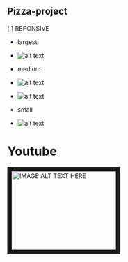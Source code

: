 ## Pizza-project
[  ] REPONSIVE
* largest
* ![alt text](https://i.ibb.co/F0xZxsV/1.png)






* medium
* ![alt text](https://i.ibb.co/LkYD3Md/3.png)






* ![alt text](https://i.ibb.co/vJMMmn6/5.png)






* small
* ![alt text](https://i.ibb.co/L9Jhgmn/2.png)



# Youtube
<a href="http://www.youtube.com/watch?feature=player_embedded&v=2kIncGLYERU
" target="_blank"><img src="http://img.youtube.com/vi/2kIncGLYERU/0.jpg" 
alt="IMAGE ALT TEXT HERE" width="240" height="180" border="10" /></a>
